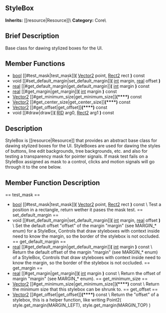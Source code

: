 ##  StyleBox  
**Inherits:** [[resource|Resource]]\\
**Category:** Core\\
##  Brief Description  
Base class for dawing stylized boxes for the UI.
##  Member Functions 
  * [bool](class_bool) [[#test_mask|test_mask]]**(** [Vector2](class_vector2) point, [Rect2](class_rect2) rect **)** const
  * void [[#set_default_margin|set_default_margin]]**(** [int](class_int) margin, [real](class_real) offset **)**
  * [real](class_real) [[#get_default_margin|get_default_margin]]**(** [int](class_int) margin **)** const
  * [real](class_real) [[#get_margin|get_margin]]**(** [int](class_int) margin **)** const
  * [Vector2](class_vector2) [[#get_minimum_size|get_minimum_size]]**(****)** const
  * [Vector2](class_vector2) [[#get_center_size|get_center_size]]**(****)** const
  * [Vector2](class_vector2) [[#get_offset|get_offset]]**(****)** const
  * void [[#draw|draw]]**(** [RID](class_rid) arg0, [Rect2](class_rect2) arg1 **)** const
##  Description  
StyleBox is [[resource|Resource]] that provides an abstract base class for dawing stylized boxes for the UI. StyleBoxes are used for dawing the styles of buttons, line edit backgrounds, tree backgrounds, etc. and also for testing a transparency mask for pointer signals. If mask test fails on a StyleBox assigned as mask to a control, clicks and motion signals will go through it to the one below.
##  Member Function Description  
==  test_mask  ==
  * [bool](class_bool) [[#test_mask|test_mask]]**(** [Vector2](class_vector2) point, [Rect2](class_rect2) rect **)** const
\\
Test a position in a rectangle, return wether it pases the mask test.
==  set_default_margin  ==
  * void [[#set_default_margin|set_default_margin]]**(** [int](class_int) margin, [real](class_real) offset **)**
\\
Set the default offset "offset" of the margin "margin" (see MARGIN_* enum) for a StyleBox, Controls that draw styleboxes with context inside need to know the margin, so the border of the stylebox is not occluded.
==  get_default_margin  ==
  * [real](class_real) [[#get_default_margin|get_default_margin]]**(** [int](class_int) margin **)** const
\\
Return the default offset of the margin "margin" (see MARGIN_* enum) of a StyleBox, Controls that draw styleboxes with context inside need to know the margin, so the border of the stylebox is not occluded.
==  get_margin  ==
  * [real](class_real) [[#get_margin|get_margin]]**(** [int](class_int) margin **)** const
\\
Return the offset of margin "margin" (see MARGIN_* enum).
==  get_minimum_size  ==
  * [Vector2](class_vector2) [[#get_minimum_size|get_minimum_size]]**(****)** const
\\
Return the minimum size that this stylebox can be shrunk to.
==  get_offset  ==
  * [Vector2](class_vector2) [[#get_offset|get_offset]]**(****)** const
\\
Return the "offset" of a stylebox, this is a helper function, like writing Point2( style.get_margin(MARGIN_LEFT), style.get_margin(MARGIN_TOP) )
